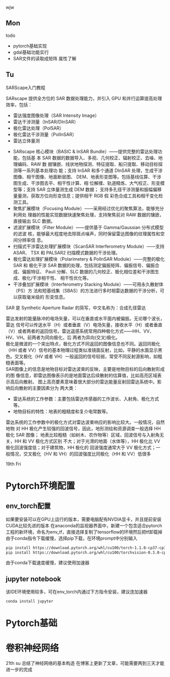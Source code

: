 wjw  

## Mon
todo 
- pytorch基础实现
- gdal基础功能实行
- SAR文件的读取成矩阵 属性了解

## Tu

SARScape入门教程  


SARscape 提供全方位的 SAR 数据处理能力，并引入 GPU 和并行运算提高处理效率，包括：  
- 雷达强度图像处理（SAR Intensity Image） 
- 雷达干涉测量（InSAR/DInSAR） 
- 极化雷达处理（PolSAR） 
- 极化雷达干涉测量（PoIInSAR） 
- 雷达立体量测 


* SARscape 核心模块（BASIC & InSAR Bundle）——提供完整的雷达处理功能，包括基 本 SAR 数据的数据导入、多视、几何校正、辐射校正、去噪、地理编码、RAW 数 据镶嵌、线状地物探测、特征提取、船只提取、移动目标探测等一系列基本处理功 能；支持 InSAR 和多个通道 DInSAR 处理，生成干涉图像、相干图像、地面断层图、 DEM、地表形变图等。包括基线估算、干涉图生成、干涉图去平、相干性计算、相 位解缠、轨道精炼、大气校正、形变模型等；支持 SAR 立体量测生成 DEM 数据； 支持多孔径干涉测量和振幅偏移量量测，获取方位向形变信息；提供相干 RGB 假 彩色合成工具和相干变化检测工具。 
* 聚焦扩展模块（Focusing Module）——采用经过优化的聚焦算法，能够充分利用处 理器的性能实现数据快速聚焦处理，支持聚焦前对 RAW 数据的镶嵌，直接输出 SLC 数据。 
* 滤波扩展模块（Filter Module）——提供基于 Gamma/Gaussian 分布式模型的滤波 核，能够最大程度地去除斑点噪声，同时保留雷达图像的纹理属性和空间分辨率信 息。 
* 扫描式干涉雷达处理扩展模块（ScanSAR Interferometry Module）——支持 ASAR、 TSX 和 PALSAR2 扫描模式数据的干涉处理。 
* 极化雷达处理扩展模块（Polarimetery & PollnSAR Module）——完整的极化 SAR 和 极化干涉 SAR 数据的处理，包括测定偏振矩阵、偏振信号、偏振合成、偏振特征、 Pauli 分解、SLC 数据的几何校正、极化相位差和干涉图生成、极化/干涉相干性、 相干性优化等。 
* 干涉叠加扩展模块（Interferometry Stacking Module）——可用永久散射体（PS）方 法和短基线集（SBAS）的方法进行多时相雷达数据的干涉分析，可以获取毫米级的 形变信息。



SAR 是 Synthetic Aperture Radar 的简写，中文名称为：合成孔径雷达  

雷达发射的能量脉冲的电场矢量，可以在垂直或水平面内被偏振。无论哪个波长，雷达 信号可以传送水平（H）或者垂直（V）电场矢量，接收水平（H）或者垂直（V）或者两者的返回信号。雷达遥感系统常用四种极化方式——HH、VV、HV、VH。前两者为同向极化，后 两者为异向(交叉)极化。  
极化是微波的一个突出特点，极化方式不同返回的图像信息也不同。返回同极化（HH 或者 VV）信号的基本物理过程类似准镜面反射，比如，平静的水面显示黑色。交叉极化（HV 或者 VH）一般返回的信号较弱，常受不同反射源影响，如粗糙表面等。   
SAR图像上的信息是地物目标对雷达波束的反映，主要是地物目标的后向散射形成的图 像信息，即雷达图像表示的是地面雷达后续散射的估算值，比如高亮区域表示高后向散射。 图上高亮要素意味着很大部分的雷达能量反射回雷达系统中。影响后向散射的主要因素分为 两大类： 
* 雷达系统的工作参数：主要包括雷达传感器的工作波长、入射角、极化方式等。 
* 地物目标的特性：地表的粗糙度和复介电常数等。   

雷达系统的工作参数中的极化方式对雷达波束响应的影响比较大。一般情况，自然地物 对 HH 极化产生较强的回波信号，因此，地形测绘和资源调查一般选择 HH 极化 SAR 图像； 地表比较粗糙（如树木、农作物等）区域，回波信号与入射角无关，HH 和 VV 极化方式区别 不大；对于光滑的地面（水体等），HH 极化比 VV 极化回波强度低；对于建筑物，HH 极化的 回波强度通常大于 VV 极化方式；一般情况，交叉极化（HV 和 VH）的回波强度比同极化（HH 和 VV）低很多  



19th Fri 
# Pytorch环境配置
## env_torch配置
如果要安装可以在GPU上运行的版本，需要电脑配有NVDIA显卡，并且提前安装CUDA比较先进的版本
在anaconda的监视器界面中，新建一个包含适合pytorch工程的新环境，命名为env_tf，直接选择复制了tensorflow的环境然后把tf卸载掉     
由于conda指令下载缓慢，选择pip下载，在环境prompt中分别输入
```bash
pip install https://download.pytorch.org/whl/cu100/torch-1.1.0-cp37-cp37m-win_amd64.whl
pip install https://download.pytorch.org/whl/cu100/torchvision-0.3.0-cp37-cp37m-win_amd64.whl
```   
由于conda下载速度缓慢，建议使用加速器
## jupyter notebook
该IDE环境使用较多，可在env_torch内通过下方指令安装，建议连加速器
```bash
conda install jupyter
```
# Pytorch基础


# 卷积神经网络

21th su
总结了神经网络的基本构造 在博客上更新了文章，可能需要两到三天才能进一步的完成
